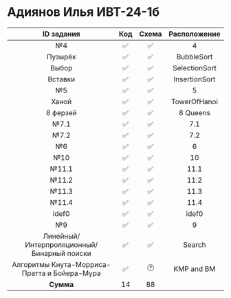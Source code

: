 # Адиянов Илья ИВТ-24-1б  
| ID задания | Код | Схема | Расположение |                                                 
| :----: | :----: | :----: | :----: |
| №4 | ✅ | ✅ | 4 |
| Пузырёк | ✅ | ✅ | BubbleSort |
| Выбор | ✅ | ✅ | SelectionSort |
| Вставки | ✅ | ✅ | InsertionSort |
| №5 | ✅ | ✅ | 5 |
| Ханой | ✅ | ✅ | TowerOfHanoi |
| 8 ферзей | ✅ | ✅ | 8 Queens |
| №7.1 | ✅ | ✅ | 7.1 |
| №7.2 | ✅ | ✅ | 7.2 |
| №6 | ✅ | ✅ | 6 |
| №10 | ✅ | ✅ | 10 |
| №11.1 | ✅ | ✅ | 11.1 |
| №11.2 | ✅ | ✅ | 11.2 |
| №11.3 | ✅ | ✅ | 11.3 |
| №11.4 | ✅ | ✅ | 11.4 |
| idef0 | ✅ | ✅ | idef0 |
| №9 | ✅ | ✅ | 9 |
| Линейный/Интерпроляционный/Бинарный поиски | ✅ | ✅ | Search |
| Алгоритмы Кнута-Морриса-Пратта и Бойера-Мура | ✅ | 🕐 | KMP and BM |
| **Сумма** | 14 | 88 |  |
